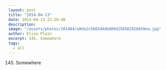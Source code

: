 ```yaml
---
layout: post
title: "2014-04-13"
date: 2014-04-13 22:26:48
description: 
image: "/assets/photos/201404/a8da2c5682d4dbd89d25858292b850ea.jpg"
author: Elise Plain
excerpt: 145. Somewhere
tags: 
  - all
---
```


145. Somewhere
<p></p>

